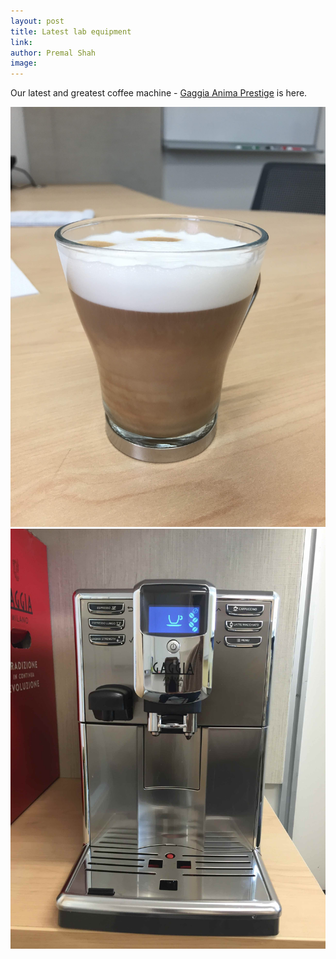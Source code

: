 ```yaml
---
layout: post
title: Latest lab equipment
link: 
author: Premal Shah
image: 
---
```


Our latest and greatest coffee machine - [Gaggia Anima Prestige](http://www.gaggia-usa.com/machines/Gaggia-Anima-Prestige-Super-Automatic-Espresso-Machine/id/17900) is here. 

<div class="bigspacer"></div>

<div class="container text-center" style="width: 100%;">
 <div class="theme-table-image img-rounded col-md-4">
   <img src="/images/news/coffee-1.jpg">
 </div>
 <div class="theme-table-image img-rounded col-md-4">
   <img src="/images/news/coffee-2.jpg">
 </div>
</div>